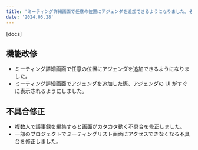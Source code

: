 ```yaml
---
title: 'ミーティング詳細画面で任意の位置にアジェンダを追加できるようになりました。その他機能改修、不具合の修正を行いました。'
date: '2024.05.28'
---
```


[docs]

## 機能改修

- ミーティング詳細画面で任意の位置にアジェンダを追加できるようになりました。
- ミーティング詳細画面でアジェンダを追加した際、アジェンダの UI がすぐに表示されるようにしました。


## 不具合修正

- 複数人で議事録を編集すると画面がカタカタ動く不具合を修正しました。
- 一部のプロジェクトでミーティングリスト画面にアクセスできなくなる不具合を修正しました。
